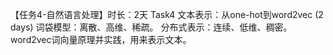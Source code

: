 【任务4-自然语言处理】时长：2天
Task4 文本表示：从one-hot到word2vec (2 days)
词袋模型：离散、高维、稀疏。
分布式表示：连续、低维、稠密。word2vec词向量原理并实践，用来表示文本。
